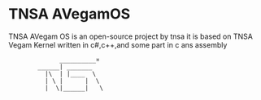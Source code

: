 #                                              TNSA AVegamOS 
TNSA AVegam OS is an open-source project by tnsa it is based on TNSA Vegam Kernel written in c#,c++,and some part in c ans assembly 

                  __________¤
            ______| _______
              |\  | |____  \
              | \ |      |  \
              |  \|______|   \

